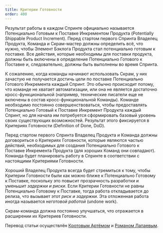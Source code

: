 ```yaml
---
title: Критерии Готовности
order: 400
---
```


Результат работы в каждом Спринте официально называется Потенциально Готовым к Поставке Инкрементом Продукта (Potentially Shippable Product Increment). Перед стартом первого Спринта Владелец Продукта, Команда и Скрам-мастер должны определить всё, что нужно, чтобы Элемент Бэклога Продукта стал потенциально готовым к поставке. Все действия, которые необходимы для поставки продукта, должны быть включены в определение Потенциально Готового к Поставке и, следовательно, должны быть выполнены во время Спринта.

К сожалению, когда команды начинают использовать Скрам, у них зачастую не получается достичь цели по поставке Потенциально Готового Инкремента каждый Спринт. Это обычно происходит потому, что команде не хватает автоматизации, или она не является достаточно кросс-функциональной (например, технические писатели еще не включены в состав кросс-функциональной Команды). Команде необходимо постоянно совершенствоваться, чтобы предоставлять Потенциально Готовый к Поставке Инкремент Продукта каждый Спринт, но для начала им потребуется сформировать базовый уровень своих существующих возможностей. Результат этого фиксируется в Критериях Готовности (Definition of Done, DoD).

Перед стартом первого Спринта Владелец Продукта и Команда должны договориться о Критериях Готовности, которые являются частью действий, необходимых для создания Потенциально Готового к Поставке Инкремента Продукта (для хороших Команд они совпадают). Команда будет планировать работу в Спринте в соответствии с настоящими Критериями Готовности.

Хороший Владелец Продукта всегда будет стремиться к тому, чтобы Критерии Готовности были как можно ближе к Потенциально Готовому к Поставке, поскольку это повысит прозрачность разработки и уменьшит *задержки и риски*. Если Критерии Готовности не равны Потенциально Готовому к Поставке, тогда работа откладывается до релиза, что вызывает этот *риск и задержки*. Эта отложенная работа иногда называется *неготовой работой* (undone work).

Скрам-команда должна постоянно улучшаться, что отражается в расширении их Критериев Готовности.

Перевод статьи осуществлён [Кротовым Артёмом](https://www.facebook.com/artem.v.krotov) и [Романом Лапаевым](https://www.linkedin.com/in/romanlapaev).
